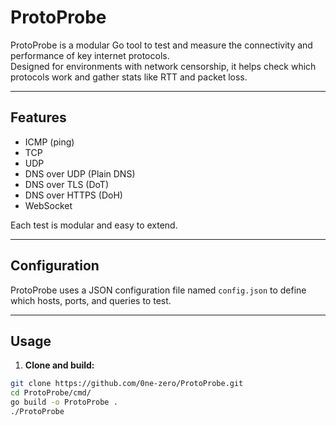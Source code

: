 # ProtoProbe

ProtoProbe is a modular Go tool to test and measure the connectivity and performance of key internet protocols.  
Designed for environments with network censorship, it helps check which protocols work and gather stats like RTT and packet loss.

---

## Features
- ICMP (ping)
- TCP
- UDP
- DNS over UDP (Plain DNS)
- DNS over TLS (DoT)
- DNS over HTTPS (DoH)
- WebSocket

Each test is modular and easy to extend.

---

## Configuration
ProtoProbe uses a JSON configuration file named `config.json` to define which hosts, ports, and queries to test.

---
## Usage

1. **Clone and build:**
```bash
git clone https://github.com/0ne-zero/ProtoProbe.git
cd ProtoProbe/cmd/
go build -o ProtoProbe .
./ProtoProbe
```